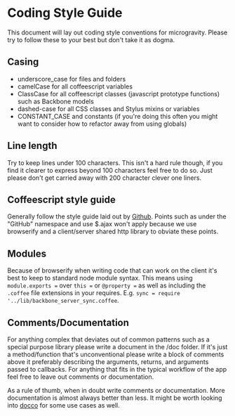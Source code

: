 # Coding Style Guide

This document will lay out coding style conventions for microgravity. Please try to follow these to your best but don't take it as dogma.

## Casing

* underscore_case for files and folders
* camelCase for all coffeescript variables
* ClassCase for all coffeescript classes (javascript prototype functions) such as Backbone models
* dashed-case for all CSS classes and Stylus mixins or variables
* CONSTANT_CASE and constants (if you're doing this often you might want to consider how to refactor away from using globals)

## Line length

Try to keep lines under 100 characters. This isn't a hard rule though, if you find it clearer to express beyond 100 characters feel free to do so. Just please don't get carried away with 200 character clever one liners.

## Coffeescript style guide

Generally follow the style guide laid out by [Github](https://github.com/styleguide/javascript). Points such as under the "GitHub" namespace and use $.ajax won't apply because we use browserify and a client/server shared http library to obviate these points.

## Modules

Because of browserify when writing code that can work on the client it's best to keep to standard node module syntax. This means using `module.exports =` over `this =` or `@property =` as well as including the `.coffee` file extensions in your requires. E.g. `sync = require '../lib/backbone_server_sync.coffee`.

## Comments/Documentation

For anything complex that deviates out of common patterns such as a special purpose library please write a document in the /doc folder. If it's just a method/function that's unconventional please write a block of comments above it preferably describing the arguments, returns, and arguments passed to callbacks. For anything that fits in the typical workflow of the app feel free to leave out comments or documentation.

As a rule of thumb, when in doubt write comments or documentation. More documentation is almost always better than less. It might be worth looking into [docco]() for some use cases as well.